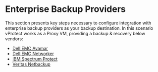 # Enterprise Backup Providers

This section presents key steps necessary to configure integration with enterprise backup providers as your backup destination. In this scenario vProtect works as a Proxy VM, providing a backup & recovery  below vendors: 

* [Dell EMC Avamar](dell-emc-avamar.md)
* [Dell EMC Networker](dell-emc-networker.md)
* [IBM Spectrum Protect](ibm-spectrum-protect.md)
* [Veritas Netbackup](veritas-netbackup.md)

